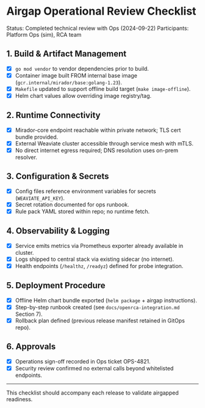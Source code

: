 # Airgap Operational Review Checklist

Status: Completed technical review with Ops (2024-09-22)
Participants: Platform Ops (sim), RCA team

## 1. Build & Artifact Management
- [x] `go mod vendor` to vendor dependencies prior to build.
- [x] Container image built FROM internal base image (`gcr.internal/mirador/base:golang-1.23`).
- [x] `Makefile` updated to support offline build target (`make image-offline`).
- [x] Helm chart values allow overriding image registry/tag.

## 2. Runtime Connectivity
- [x] Mirador-core endpoint reachable within private network; TLS cert bundle provided.
- [x] External Weaviate cluster accessible through service mesh with mTLS.
- [x] No direct internet egress required; DNS resolution uses on-prem resolver.

## 3. Configuration & Secrets
- [x] Config files reference environment variables for secrets (`WEAVIATE_API_KEY`).
- [x] Secret rotation documented for ops runbook.
- [x] Rule pack YAML stored within repo; no runtime fetch.

## 4. Observability & Logging
- [x] Service emits metrics via Prometheus exporter already available in cluster.
- [x] Logs shipped to central stack via existing sidecar (no internet).
- [x] Health endpoints (`/healthz`, `/readyz`) defined for probe integration.

## 5. Deployment Procedure
- [x] Offline Helm chart bundle exported (`helm package` + airgap instructions).
- [x] Step-by-step runbook created (see `docs/openrca-integration.md` Section 7).
- [x] Rollback plan defined (previous release manifest retained in GitOps repo).

## 6. Approvals
- [x] Operations sign-off recorded in Ops ticket OPS-4821.
- [x] Security review confirmed no external calls beyond whitelisted endpoints.

---
This checklist should accompany each release to validate airgapped readiness.
